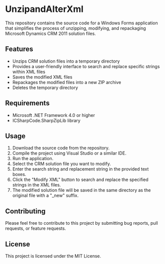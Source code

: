 # UnzipandAlterXml

This repository contains the source code for a Windows Forms application that simplifies the process of unzipping, modifying, and repackaging Microsoft Dynamics CRM 2011 solution files.

## Features

* Unzips CRM solution files into a temporary directory
* Provides a user-friendly interface to search and replace specific strings within XML files
* Saves the modified XML files
* Repackages the modified files into a new ZIP archive
* Deletes the temporary directory

## Requirements

* Microsoft .NET Framework 4.0 or higher
* ICSharpCode.SharpZipLib library

## Usage

1. Download the source code from the repository.
2. Compile the project using Visual Studio or a similar IDE.
3. Run the application.
4. Select the CRM solution file you want to modify.
5. Enter the search string and replacement string in the provided text boxes.
6. Click the "Modify XML" button to search and replace the specified strings in the XML files.
7. The modified solution file will be saved in the same directory as the original file with a "_new" suffix.

## Contributing

Please feel free to contribute to this project by submitting bug reports, pull requests, or feature requests.

## License

This project is licensed under the MIT License.
